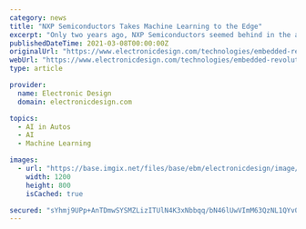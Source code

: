 ```yaml
---
category: news
title: "NXP Semiconductors Takes Machine Learning to the Edge"
excerpt: "Only two years ago, NXP Semiconductors seemed behind in the artificial intelligence race ... compete with Nvidia in supplying the brains of driverless car prototypes. The Eindhoven, Netherlands ..."
publishedDateTime: 2021-03-08T00:00:00Z
originalUrl: "https://www.electronicdesign.com/technologies/embedded-revolution/article/21806699/nxp-semiconductors-takes-machine-learning-to-the-edge"
webUrl: "https://www.electronicdesign.com/technologies/embedded-revolution/article/21806699/nxp-semiconductors-takes-machine-learning-to-the-edge"
type: article

provider:
  name: Electronic Design
  domain: electronicdesign.com

topics:
  - AI in Autos
  - AI
  - Machine Learning

images:
  - url: "https://base.imgix.net/files/base/ebm/electronicdesign/image/2019/04/electronicdesign_22809_gettyimages_616252540_0.png?auto=format&fit=max&w=1200"
    width: 1200
    height: 800
    isCached: true

secured: "sYhmj9UPp+AnTDmwSYSMZLizITUlN4K3xNbbqq/bN46lUwVImM63QzNL1QYv0mrqX+XwcJsdRKdiOG+bHBBs66bKCzUI7bRrnFE6ffvfLUrpxjHaC8OQU5YO2iq44JckcT2NOnwqi6yADQU6W0Qsx5GHSTK0Xc1/qhhj/cB7amXNViWk6ieJVI1VXi5RfdlEbrScAbvvuzFXul3Jn26Yhf/fqP/MV0CvtZg5PkgzwFV5VU0a+turayKnpTlSib5vMaiFz5wy15ewiILfBI/CuL0LFdV9JGyOOManp+/tTfBO0MFmoQq7xXpRc27teM0Wrh7SLvMnIjgRLFco4QKkbd8mx+gukjyOB+kwAlFNwhs=;LCROmNkfIJm20d17rszfVQ=="
---
```


